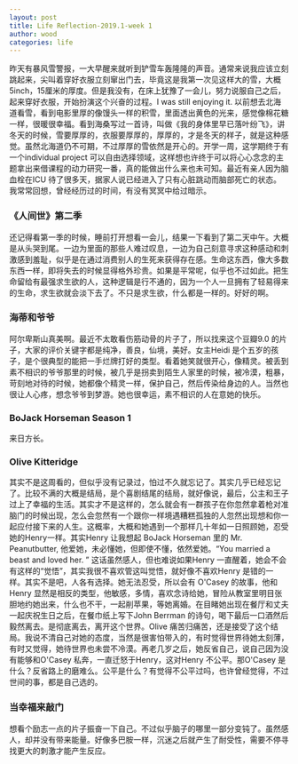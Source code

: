 ```yaml
---
layout: post
title: Life Reflection-2019.1-week 1
author: wood
categories: life
---
```




昨天有暴风雪警报，一大早醒来就听到铲雪车轰隆隆的声音。通常来说我应该立刻跳起来，尖叫着穿好衣服立刻窜出门去，毕竟这是我第一次见这样大的雪，大概5inch，15厘米的厚度。但是我没有，在床上犹豫了一会儿，努力说服自己之后，起来穿好衣服，开始扮演这个兴奋的过程。I was still enjoying it. 以前想去北海道看雪，看到电影里厚的像馒头一样的积雪，里面透出黄色的光来，感觉像棉花糖一样，很暖很幸福。看到海桑写过一首诗，叫做《我的身体里早已落叶纷飞》，讲冬天的时候，雪要厚厚的，衣服要厚厚的，厚厚的，才是冬天的样子，就是这种感觉。虽然北海道仍不可期，不过厚厚的雪依然是开心的。开学一周，这学期终于有一个individual project 可以自由选择领域，这样想也许终于可以将心心念念的主题拿出来借课程的动力研究一番，真的能做出什么来也未可知。最近有亲人因为脑血栓在ICU 待了很多天，据家人说已经进入了只有心脏跳动而脑部死亡的状态。我常常回想，曾经经历过的时间，有没有冥冥中给过暗示。

### 《人间世》第二季
还记得看第一季的时候，睡前打开想看一会儿，结果一下看到了第二天中午。大概是从头哭到尾。一边为里面的那些人难过叹息，一边为自己刻意寻求这种感动和刺激感到羞耻，似乎是在通过消费别人的生死来获得存在感。生命这东西，像大多数东西一样，即将失去的时候显得格外珍贵。如果是平常呢，似乎也不过如此。把生命留给有最强求生欲的人，这种逻辑是行不通的，因为一个人一旦拥有了轻易得来的生命，求生欲就会淡下去了。不只是求生欲，什么都是一样的。好好的啊。

### 海蒂和爷爷
阿尔卑斯山真美啊。最近不太敢看伤筋动骨的片子了，所以找来这个豆瓣9.0 的片子，大家的评价关键字都是纯净，善良，仙境，美好。女主Heidi 是个五岁的孩子，是个很典型的能把一手烂牌打好的类型。看着她笑就很开心，像精灵。被丢到素不相识的爷爷那里的时候，被几乎是拐卖到陌生人家里的时候，被冷漠，粗暴，苛刻地对待的时候，她都像个精灵一样，保护自己，然后传染给身边的人。当然也很让人心疼，想念爷爷到梦游。她也很幸运，素不相识的人在意她的快乐。

### BoJack Horseman Season 1
来日方长。

### Olive Kitteridge
其实不是这周看的，但似乎没有记录过，怕过不久就忘记了。其实几乎已经忘记了。比较不满的大概是结局，是个喜剧结尾的结局，就好像说，最后，公主和王子过上了幸福的生活。其实才不是这样的，怎么就会有一群孩子在你忽然拿着枪对准脑门的时候出现，怎么会忽然有一个跟你一样境遇糟糕孤独的人忽然出现想和你一起应付接下来的人生。这概率，大概和她遇到一个那样几十年如一日照顾她，忍受她的Henry一样。其实Henry 让我想起 BoJack Horseman 里的 Mr. Peanutbutter, 他爱她，未必懂她，但即使不懂，依然爱她。“You married a beast and loved her. ” 这话虽然感人，但也难说如果Henry 一直醒着，她会不会有这样的“觉悟”，其实我很不喜欢管这叫觉悟，就好像不喜欢Henry 是错的一样。其实不是吧，人各有选择。她无法忍受，所以会有 O'Casey 的故事，他和 Henry 显然是相反的类型，他敏感，多情，喜欢念诗给她，冒险从教室里明目张胆地约她出来，什么也不干，一起削苹果，等她离婚。在目睹她出现在餐厅和丈夫一起庆祝生日之后，在餐巾纸上写下John Berrman 的诗句，喝下最后一口酒然后毅然离去。是彻底离去，离开这个世界。Olive 痛苦归痛苦，还是接受了这个结局。我说不清自己对她的态度，当然是很害怕带入的，有时觉得世界待她太刻薄，有时又觉得，她待世界也未尝不冷漠。再老几岁之后，她反省自己，说自己因为没有能够和O'Casey 私奔，一直迁怒于Henry，这对Henry 不公平。那O'Casey 是什么？反省路上的磨难么。公平是什么？有觉得不公平过吗，也许曾经觉得，不过世间的事，都是自己选的。


### 当幸福来敲门
想看个励志一点的片子振奋一下自己。不过似乎脑子的哪里一部分变钝了。虽然感人，却并没有带来能量。好像多巴胺一样，沉迷之后就产生了耐受性，需要不停寻找更大的刺激才能产生反应。
